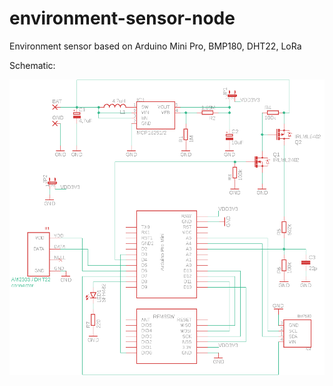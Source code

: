 # environment-sensor-node
Environment sensor based on Arduino Mini Pro, BMP180, DHT22, LoRa  

Schematic: 

![Schematic](schematic/environment-sensor-node-schematic.png)
